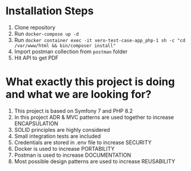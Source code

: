 # Installation Steps

1. Clone repository
2. Run `docker-compose up -d`
3. Run `docker container exec -it vero-test-case-app_php-1 sh -c "cd /var/www/html && bin/composer install"`
4. Import postman collection from `postman` folder
5. Hit API to get PDF

# What exactly this project is doing and what we are looking for?
1. This project is based on Symfony 7 and PHP 8.2
2. In this project ADR & MVC patterns are used together to increase ENCAPSULATION
3. SOLID principles are highly considered
4. Small integration tests are included
5. Credentials are stored in .env file to increase SECURITY
6. Docker is used to increase PORTABILITY
7. Postman is used to increase DOCUMENTATION
8. Most possible design patterns are used to increase REUSABILITY
